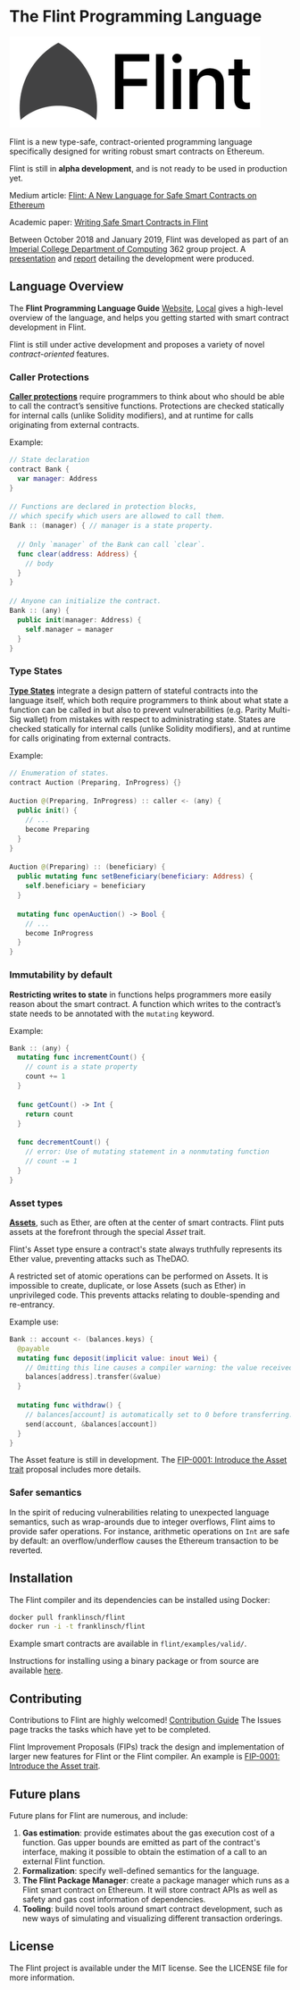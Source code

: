 # The Flint Programming Language

![](.gitbook/assets/flint_small.png)

Flint is a new type-safe, contract-oriented programming language specifically designed for writing robust smart contracts on Ethereum.

Flint is still in **alpha development**, and is not ready to be used in production yet.

Medium article: [Flint: A New Language for Safe Smart Contracts on Ethereum](https://medium.com/@fschrans/flint-a-new-language-for-safe-smart-contracts-on-ethereum-a5672137a5c7)

Academic paper: [Writing Safe Smart Contracts in Flint](https://www.doc.ic.ac.uk/~fs2014/flint.pdf)

Between October 2018 and January 2019, Flint was developed as part of an [Imperial College Department of Computing](https://www.doc.ic.ac.uk) 362 group project. A [presentation](https://github.com/flintlang/flint/tree/b91d1302b839d7fda5fc8132c538084c3c6a0fd7/docs/pdf/2018-362-Presentation.pdf) and [report](https://github.com/flintlang/flint/tree/b91d1302b839d7fda5fc8132c538084c3c6a0fd7/docs/pdf/2018-362-Report.pdf) detailing the development were produced.

## Language Overview

The **Flint Programming Language Guide** [Website](https://docs.flintlang.org), [Local](docs/language_guide.md) gives a high-level overview of the language, and helps you getting started with smart contract development in Flint.

Flint is still under active development and proposes a variety of novel _contract-oriented_ features.

### Caller Protections

[**Caller protections**](https://docs.flintlang.org/caller-protections) require programmers to think about who should be able to call the contract’s sensitive functions. Protections are checked statically for internal calls \(unlike Solidity modifiers\), and at runtime for calls originating from external contracts.

Example:

```swift
// State declaration
contract Bank {
  var manager: Address
}

// Functions are declared in protection blocks,
// which specify which users are allowed to call them.
Bank :: (manager) { // manager is a state property.

  // Only `manager` of the Bank can call `clear`.
  func clear(address: Address) {
    // body
  }
}

// Anyone can initialize the contract.
Bank :: (any) {
  public init(manager: Address) {
    self.manager = manager
  }
}
```

### Type States

[**Type States**](docs/language_guide.md#type-states) integrate a design pattern of stateful contracts into the language itself, which both require programmers to think about what state a function can be called in but also to prevent vulnerabilities \(e.g. Parity Multi-Sig wallet\) from mistakes with respect to administrating state. States are checked statically for internal calls \(unlike Solidity modifiers\), and at runtime for calls originating from external contracts.

Example:

```swift
// Enumeration of states.
contract Auction (Preparing, InProgress) {}

Auction @(Preparing, InProgress) :: caller <- (any) {
  public init() {
    // ...
    become Preparing
  }
}

Auction @(Preparing) :: (beneficiary) {
  public mutating func setBeneficiary(beneficiary: Address) {
    self.beneficiary = beneficiary
  }

  mutating func openAuction() -> Bool {
    // ...
    become InProgress
  }
}
```

### Immutability by default

**Restricting writes to state** in functions helps programmers more easily reason about the smart contract. A function which writes to the contract’s state needs to be annotated with the `mutating` keyword.

Example:

```swift
Bank :: (any) {
  mutating func incrementCount() {
    // count is a state property
    count += 1
  }

  func getCount() -> Int {
    return count
  }

  func decrementCount() {
    // error: Use of mutating statement in a nonmutating function
    // count -= 1
  }
}
```

### Asset types

[**Assets**](docs/language_guide.md#assets), such as Ether, are often at the center of smart contracts. Flint puts assets at the forefront through the special _Asset_ trait.

Flint's Asset type ensure a contract's state always truthfully represents its Ether value, preventing attacks such as TheDAO.

A restricted set of atomic operations can be performed on Assets. It is impossible to create, duplicate, or lose Assets \(such as Ether\) in unprivileged code. This prevents attacks relating to double-spending and re-entrancy.

Example use:

```swift
Bank :: account <- (balances.keys) {
  @payable
  mutating func deposit(implicit value: inout Wei) {
    // Omitting this line causes a compiler warning: the value received should be recorded.
    balances[address].transfer(&value)
  }

  mutating func withdraw() {
    // balances[account] is automatically set to 0 before transferring.
    send(account, &balances[account])
  }
}
```

The Asset feature is still in development. The [FIP-0001: Introduce the Asset trait](proposals/0001-asset-trait.md) proposal includes more details.

### Safer semantics

In the spirit of reducing vulnerabilities relating to unexpected language semantics, such as wrap-arounds due to integer overflows, Flint aims to provide safer operations. For instance, arithmetic operations on `Int` are safe by default: an overflow/underflow causes the Ethereum transaction to be reverted.

## Installation

The Flint compiler and its dependencies can be installed using Docker:

```bash
docker pull franklinsch/flint
docker run -i -t franklinsch/flint
```

Example smart contracts are available in `flint/examples/valid/`.

Instructions for installing using a binary package or from source are available [here](https://docs.flintlang.org/installation).

## Contributing

Contributions to Flint are highly welcomed! [Contribution Guide](contributing.md) The Issues page tracks the tasks which have yet to be completed.

Flint Improvement Proposals \(FIPs\) track the design and implementation of larger new features for Flint or the Flint compiler. An example is [FIP-0001: Introduce the Asset trait](proposals/0001-asset-trait.md).

## Future plans

Future plans for Flint are numerous, and include:

1. **Gas estimation**: provide estimates about the gas execution cost of a function. Gas upper bounds are emitted as part of the contract's interface, making it possible to obtain the estimation of a call to an external Flint function.
2. **Formalization**: specify well-defined semantics for the language.
3. **The Flint Package Manager**: create a package manager which runs as a Flint smart contract on Ethereum. It will store contract APIs as well as safety and gas cost information of dependencies.
4. **Tooling**: build novel tools around smart contract development, such as new ways of simulating and visualizing different transaction orderings.

## License

The Flint project is available under the MIT license. See the LICENSE file for more information.

